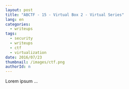 ```yaml
---
layout: post
title: "ABCTF - 15 - Virtual Box 2 - Virtual Series"
lang: en
categories:
  - writeups
tags:
  - security
  - writeups
  - ctf
  - virtualization
date: 2016/07/23
thumbnail: /images/ctf.png
authorId: n
---
```

Lorem ipsum ...
